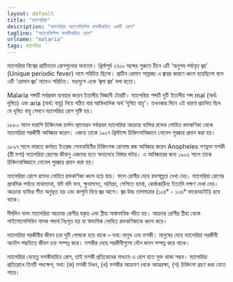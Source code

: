 ```yaml
---
layout: default
title: "ম্যালেরিয়া"
description: "ম্যালেরিয়া অ্যানোফিলিস মশকীবাহিত একটি রোগ"
tagline: "অ্যানোফিলিস মশকীবাহিত রোগ"
urlname: "malaria"
tags: ম্যালেরিয়া
---
```


ম্যালেরিয়া বিশ্বের প্রাচীনতম রোগগুলোর অন্যতম। খ্রিস্টপূর্ব ২৭০০ অব্দের শুরুতে চীনে এটি ‘অনুপম পর্যাবৃত্ত জ্বর’ (Unique periodic fever) নামে পরিচিত ছিলো। প্রাচীন রোমান সাম্রাজ্য এ জ্বরের কারণে ধ্বংস হয়েছিলো বলে এটি ‘রোমান জ্বর’ নামেও পরিচিত। মধ্যযুগে একে ‘জ্বলা জ্বর’ বলা হতো।

Malaria শব্দটি সর্বপ্রথম ব্যবহার করেন ইতালীয় বিজ্ঞানী টোরটি। ম্যালেরিয়া শব্দটি দুটি ইতালীয় শব্দ mal (অর্থ: দূষিত) এবং aria (অর্থ: বায়ু) নিয়ে গঠিত যার আভিধানিক অর্থ ‘দূষিত বায়ু’। তখনকার দিনে এই ধারণা প্রচলিত ছিল যে দূষিত বায়ু সেবনে ম্যালেরিয়া রোগ সৃষ্টি হয়।

১৮৮০ সালে ফরাসি চিকিৎসক চার্লস ল্যাভেরন সর্বপ্রথম ম্যালেরিয়া আক্রান্ত ব্যক্তির রক্তের লোহিত রক্তকণিকা থেকে ম্যালেরিয়া পরজীবী আবিষ্কার করেন। এজন্য তাকে ১৯০৭ খ্রিস্টাব্দে চিকিৎসাবিজ্ঞানে নোবেল পুরষ্কার প্রদান করা হয়।

১৮৯৭ সালে ভারতে কর্মরত ইংরেজ সেনাবাহিনীর চিকিৎসক রোনাল্ড রজ আবিষ্কার করেন Anopheles গণভুক্ত মশকী (স্ত্রী মশা) ম্যালেরিয়া রোগের জীবানু একদেহ হতে অন্যদেহে বিস্তার ঘটায়। এ আবিষ্কারের জন্য ১৯০২ সালে তাকে চিকিৎসাবিজ্ঞানে নোবেল পুরষ্কার প্রদান করা হয়।

ম্যালেরিয়া রোগে রক্তের লোহিত রক্তকণিকা ধ্বংস হয়ে যায়। ফলে রোগীর দেহে রক্তস্বল্পতা দেখা দেয়। ম্যালেরিয়া রোগের প্রাথমিক পর্যায়ে মাথাব্যাথা, বমি বমি ভাব, ক্ষুধামান্দ্য, অনিন্দ্রা, পেশিতে ব্যাথা, কোষ্ঠকাঠিন্য ইত্যাদি লক্ষণ দেখা দেয়। আক্রান্ত ব্যক্তির শীত অনুভূত হয় এবং কাপুনি দিয়ে জ্বর আসে। জ্বর উচ্চ তাপমাত্রার (১০৪° - ১০৬° ফারেনহাইট) হয়ে থাকে।

দীর্ঘদিন যাবৎ ম্যালেরিয়া আক্রান্ত রোগীর যকৃত এবং প্লীহা অস্বাভাবিক স্ফীত হয়। আক্রান্ত রোগীর প্লীহা থেকে লাইসোলেসিথিন নামক পদার্থ নিঃসৃত হয় যা স্বাভাবিক লোহিত রক্তকণিকাকে ধ্বংস করে।

ম্যালেরিয়া পরজীবীর জীবন চক্র দুটি পোষকে হয়ে থাকে – যথা: মানুষ এবং মশকী। মানুষের দেহে ম্যালেরিয়া পরজীবী অযৌন পদ্ধতিতে জীবন চক্র সম্পন্ন করে। মশকীর দেহে পরজীবীগুলো যৌন জনন সম্পন্ন করে থাকে।

ম্যালেরিয়া যেহেতু মশকীবাহিত রোগ, তাই মশকী প্রতিরোধের মাধ্যমে এ রোগ হতে মুক্ত থাকা সম্ভব। ম্যালেরিয়া প্রতিরোধে তিনটি পদক্ষেপ, যথা: (ক) মশকী নিধন, (খ) মশকীর আক্রমণ থেকে আত্মরক্ষা, (গ) চিকিৎসা গ্রহণ করা যেতে পারে।
